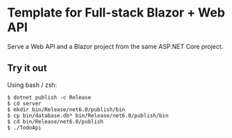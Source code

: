 # Template for Full-stack Blazor + Web API

Serve a Web API and a Blazor project from the same ASP.NET Core project.

## Try it out

Using bash / zsh:

```
$ dotnet publish -c Release 
$ cd server
$ mkdir bin/Release/net6.0/publish/bin
$ cp bin/database.db* bin/Release/net6.0/publish/bin
$ cd bin/Release/net6.0/publish
$ ./TodoApi
```

